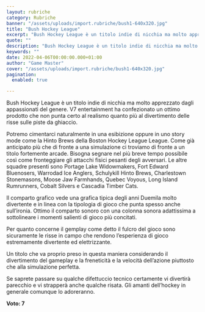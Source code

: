 ```yaml
---
layout: rubriche
category: Rubriche
banner: "/assets/uploads/import.rubriche/bush1-640x320.jpg"
title: "Bush Hockey League"
excerpt: "Bush Hockey League è un titolo indie di nicchia ma molto apprezzato dagli appassionati del genere. V7 entertainment ha confezionato un ottimo prodotto che non punta certo al realismo quanto più al divertimento delle risse sulle piste da ghiaccio. Potremo cimentarci naturalmente in una esibizione oppure in uno story mode come la Hinto Brews della [&hellip"
quote: ""
description: "Bush Hockey League è un titolo indie di nicchia ma molto apprezzato dagli appassionati del genere. V7 entertainment ha confezionato un ottimo prodotto che non punta certo al realismo quanto più al divertimento delle risse sulle piste da ghiaccio. Potremo cimentarci naturalmente in una esibizione oppure in uno story mode come la Hinto Brews della [&hellip"
keywords: ""
date: 2022-04-06T00:00:00.000+01:00
author: "Game Master"
cover: "/assets/uploads/import.rubriche/bush1-640x320.jpg"
pagination:
  enabled: true

---
```


Bush Hockey League è un titolo indie di nicchia ma molto apprezzato dagli appassionati del genere. V7 entertainment ha confezionato un ottimo prodotto che non punta certo al realismo quanto più al divertimento delle risse sulle piste da ghiaccio.

Potremo cimentarci naturalmente in una esibizione oppure in uno story mode come la Hinto Brews della Boston Hockey League League. Come già anticipato più che di fronte a una simulazione ci troviamo di fronte a un titolo fortemente arcade. Bisogna segnare nel più breve tempo possibile così come fronteggiare gli attacchi fisici pesanti degli avversari. Le altre squadre presenti sono Portage Lake Widowmakers, Fort Edward Bluenosers, Warrodad Ice Anglers, Schulykill Hinto Brews, Charlestown Stonemasons, Moose Jaw Farmhands, Quebec Voyous, Long Island Rumrunners, Cobalt Silvers e Cascadia Timber Cats.

Il comparto grafico vede una grafica tipica degli anni Duemila molto divertente e in linea con la tipologia di gioco che punta spesso anche sull’ironia. Ottimo il comparto sonoro con una colonna sonora adattissima a sottolineare i momenti salienti di gioco più concitati.

Per quanto concerne il gemplay come detto il fulcro del gioco sono sicuramente le risse in campo che rendono l’esperienza di gioco estremamente divertente ed elettrizzante.

Un titolo che va proprio preso in questa maniera considerando il divertimento del gameplay e la freneticità e la velocità dell’azione piuttosto che alla simulazione perfetta.

Se saprete passare su qualche difettuccio tecnico certamente vi divertirà parecchio e vi strapperà anche qualche risata. Gli amanti dell’hockey in generale comunque lo adoreranno.

**Voto: 7**